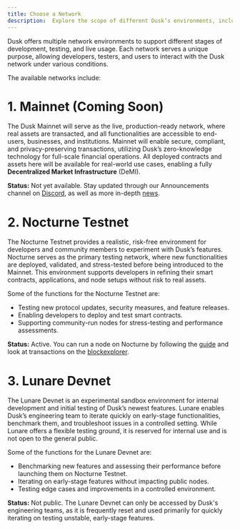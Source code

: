 ```yaml
---
title: Choose a Network
description:  Explore the scope of different Dusk’s environments, including testnet and mainnet.
---
```


Dusk offers multiple network environments to support different stages of development, testing, and live usage. Each network serves a unique purpose, allowing developers, testers, and users to interact with the Dusk network under various conditions. 

The available networks include:

# 1. Mainnet (Coming Soon)


The Dusk Mainnet will serve as the live, production-ready network, where real assets are transacted, and all functionalities are accessible to end-users, businesses, and institutions. Mainnet will enable secure, compliant, and privacy-preserving transactions, utilizing Dusk’s zero-knowledge technology for full-scale financial operations. All deployed contracts and assets here will be available for real-world use cases, enabling a fully **Decentralized Market Infrastructure** (DeMI).

**Status:** Not yet available. Stay updated through our Announcements channel on <a href="https://discord.gg/dusk-official" target="_blank">Discord</a>, as well as more in-depth <a href="https://dusk.network/news/" target="_blank">news</a>.

# 2. Nocturne Testnet
The Nocturne Testnet provides a realistic, risk-free environment for developers and community members to experiment with Dusk’s features. Nocturne serves as the primary testing network, where new functionalities are deployed, validated, and stress-tested before being introduced to the Mainnet. This environment supports developers in refining their smart contracts, applications, and node setups without risk to real assets.

Some of the functions for the Nocturne Testnet are:

- Testing new protocol updates, security measures, and feature releases.
- Enabling developers to deploy and test smart contracts.
- Supporting community-run nodes for stress-testing and performance assessments.

**Status:** Active. You can run a node on Nocturne by following the [guide](/operator/guides/01-nocturne-node) and look at transactions on the <a href="https://testnet.apps.dusk.network/explorer//" target="_blank">blockexplorer</a>.

# 3. Lunare Devnet

The Lunare Devnet is an experimental sandbox environment for internal development and initial testing of Dusk’s newest features. Lunare enables Dusk’s engineering team to iterate quickly on early-stage functionalities, benchmark them, and troubleshoot issues in a controlled setting. While Lunare offers a flexible testing ground, it is reserved for internal use and is not open to the general public.

Some of the functions for the Lunare Devnet are:

- Benchmarking new features and assessing their performance before launching them on Nocturne Testnet.
- Iterating on early-stage features without impacting public nodes.
- Testing edge cases and improvements in a controlled environment.

**Status:** Not public. The Lunare Devnet can only be accessed by Dusk's engineering teams, as it is frequently reset and used primarily for quickly iterating on testing unstable, early-stage features.